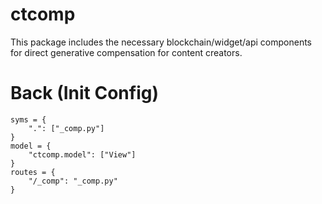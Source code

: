 # ctcomp
This package includes the necessary blockchain/widget/api components for direct generative compensation for content creators.


# Back (Init Config)

    syms = {
    	".": ["_comp.py"]
    }
    model = {
    	"ctcomp.model": ["View"]
    }
    routes = {
    	"/_comp": "_comp.py"
    }